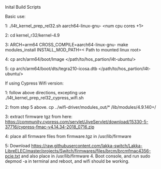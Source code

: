 Inital Build Scripts

Basic use:

1: ./l4t_kernel_prep_rel32.sh aarch64-linux-gnu- <num cpu cores +1>

2: cd kernel_r32/kernel-4.9

3: ARCH=arm64 CROSS_COMPILE=aarch64-linux-gnu- make modules_install INSTALL_MOD_PATH=< Path to mounted linux root>

4: cp arch/arm64/boot/Image </path/to/hos_partion/l4t-ubuntu/>

5: cp arch/arm64/boot/dts/tegra210-icosa.dtb </path/to/hos_partion/l4t-ubuntu/>

If using Cypress Wifi version:

1: follow above directions, excepting use ./l4t_kernel_prep_rel32_cypress_wifi.sh 

2: from step 5 above. cp ../wifi-driver/modules_out/* <Path to mounted linux root>/lib/modules/4.9.140+/

3: extract firmware tgz from here: https://community.cypress.com/servlet/JiveServlet/download/15330-5-37716/cypress-fmac-v4.14.34-2018_0716.zip

4: place all firmware files from firmware.tgz in <Path to mounted linux root>/usr/lib/firmware

5: Download https://raw.githubusercontent.com/lakka-switch/Lakka-LibreELEC/master/projects/Switch/firmwares/files/brcm/brcmfmac4356-pcie.txt and also place in <Path to mounted linux root>/usr/lib/firmware
4. Boot console, and run sudo depmod -a in terminal and reboot, and wifi should be working.
